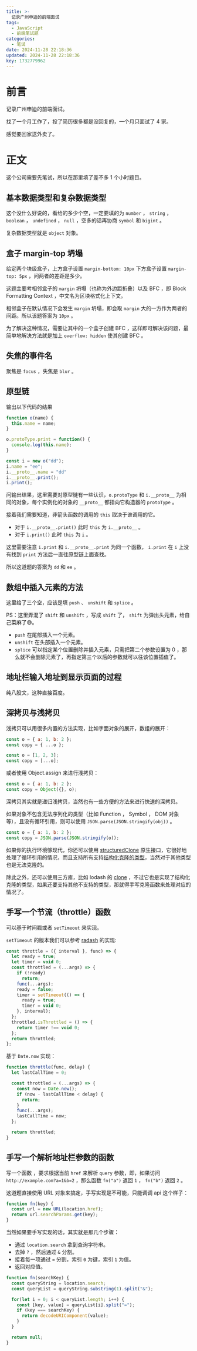 ```yaml
---
title: >-
  记录广州申迪的前端面试
tags:
  - JavaScript
  - 前端笔试题
categories:
  - 笔试
date: 2024-11-28 22:18:36
updated: 2024-11-28 22:18:36
key: 1732779962
---
```




# 前言

记录广州申迪的前端面试。

<!-- more -->

找了一个月工作了，投了简历很多都是没回复的，一个月只面试了 4 家。

感觉要回家送外卖了。

# 正文

这个公司需要先笔试，所以在那里填了差不多 1 个小时题目。

## 基本数据类型和复杂数据类型

这个没什么好说的，看给的多少个空，一定要填的为 `number` ， `string` ， `boolean` ， `undefined` ， `null`  ，空多的话再协商 `symbol` 和 `bigint` 。

复杂数据类型就是 `object` 对象。

## 盒子 margin-top 坍塌

给定两个块级盒子，上方盒子设置 `margin-bottom: 10px` 下方盒子设置 `margin-top: 5px` ，问两者的差距是多少。

这题主要考相邻盒子的 `margin` 坍塌（也称为外边距折叠）以及 BFC ，即 Block Formatting Context ，中文名为区块格式化上下文。

相邻盒子在默认情况下会发生 `margin` 坍塌，即会取 `margin` 大的一方作为两者的间距。所以该题答案为 `10px` 。

为了解决这种情况，需要让其中的一个盒子创建 BFC ，这样即可解决该问题，最简单地解决方法就是加上 `overflow: hidden` 使其创建 BFC 。

## 失焦的事件名

聚焦是 `focus` ，失焦是 `blur` 。

## 原型链

输出以下代码的结果

```javascript
function o(name) {
  this.name = name;
}

o.protoType.print = function() {
  console.log(this.name);
}

const i = new o("dd");
i.name = "ee";
i.__proto__.name = "dd"
i.__proto__.print();
i.print();
```

问输出结果，这里需要对原型链有一些认识，`o.protoType` 和 `i.__proto__` 为相同的对象，每个实例化的对象的 `__proto__` 都指向它构造器的 `protoType` 。

接着我们需要知道，非箭头函数的调用的 `this` 取决于谁调用的它。

- 对于 `i.__proto__.print()` 此时 `this` 为 `i.__proto__` 。
- 对于 `i.print()` 此时 `this` 为 `i` 。

这里需要注意 `i.print` 和 `i.__proto__.print` 为同一个函数， `i.print` 在 `i` 上没有找到 `print` 方法后一直往原型链上面查找。

所以这道题的答案为 `dd` 和 `ee` 。

## 数组中插入元素的方法

这里给了三个空，应该是填 `push` 、 `unshift` 和 `splice` 。

PS：这里弄混了 `shift` 和 `unshift` ，写成 `shift` 了， `shift` 为弹出头元素，给自己菜麻了😅。

- `push` 在尾部插入一个元素。
- `unshift` 在头部插入一个元素。
- `splice` 可以指定某个位置删除并插入元素，只需把第二个参数设置为 0 ，那么就不会删除元素了，再指定第三个以后的参数就可以往该位置插值了。

## 地址栏输入地址到显示页面的过程

纯八股文，这种直接百度。

## 深拷贝与浅拷贝

浅拷贝可以用很多内置的方法实现，比如字面对象的展开，数组的展开：

```javascript
const o = { a: 1, b: 2 };
const copy = { ...o };
```

```javascript
const o = [1, 2, 3];
const copy = [...o];
```

或者使用 Object.assign 来进行浅拷贝：

```javascript
const o = { a: 1, b: 2 };
const copy = Object({}, o);
```

深拷贝其实就是递归浅拷贝，当然也有一些方便的方法来进行快速的深拷贝。

如果对象不包含无法序列化的类型（比如 Function ， Symbol ， DOM 对象等），且没有循环引用，则可以使用 `JSON.parse(JSON.stringify(obj))` 。

```javascript
const o = { a: 1, b: 2 };
const copy = JSON.parse(JSON.stringify(o));
```

如果你的执行环境够现代，你还可以使用 [structuredClone](https://developer.mozilla.org/zh-CN/docs/Web/API/Window/structuredClone) 原生接口，它很好地处理了循环引用的情况，而且支持所有支持[结构化克隆的类型](https://developer.mozilla.org/zh-CN/docs/Web/API/Web_Workers_API/Structured_clone_algorithm#%E6%94%AF%E6%8C%81%E7%9A%84%E7%B1%BB%E5%9E%8B)，当然对于其他类型也是无法克隆的。

除此之外，还可以使用三方库，比如 lodash 的 [clone](https://github.com/lodash/lodash/blob/main/dist/lodash.js#L11155) ，不过它也是实现了结构化克隆的类型，如果还要支持其他不支持的类型，那就得手写克隆函数来处理对应的情况了。

## 手写一个节流（throttle）函数

可以基于时间戳或者 `setTimeout` 来实现。

`setTimeout` 的版本我们可以参考 [radash](https://github.com/sodiray/radash) 的实现:

```javascript
const throttle = ({ interval }, func) => {
  let ready = true;
  let timer = void 0;
  const throttled = (...args) => {
    if (!ready)
      return;
    func(...args);
    ready = false;
    timer = setTimeout(() => {
      ready = true;
      timer = void 0;
    }, interval);
  };
  throttled.isThrottled = () => {
    return timer !== void 0;
  };
  return throttled;
};
```

基于 `Date.now` 实现：

```javascript
function throttle(func, delay) {
  let lastCallTime = 0;

  const throttled = (...args) => {
    const now = Date.now();
    if (now - lastCallTime < delay) {
      return;
    }
    func(...args);
    lastCallTime = now;
  };

  return throttled;
}
```

## 手写一个解析地址栏参数的函数

写一个函数 ，要求根据当前 `href` 来解析 `query` 参数，即，如果访问 `http://example.com?a=1&b=2` ，那么函数 `fn("a")` 返回 `1` ， `fn("b")` 返回 `2` 。

这道题直接使用 URL 对象来搞定，手写实现是不可能，只能调调 api 这个样子：

```javascript
function fn(key) {
  const url = new URL(location.href);
  return url.searchParams.get(key);
}
```

当然如果要手写实现的话，其实就是那几个步骤：

- 通过 `location.search` 拿到查询字符串。
- 去掉 `?` ，然后通过 `&` 分割。
- 接着每一项通过 `=` 分割，索引 `0` 为键，索引 `1` 为值。
- 返回对应值。

```javascript
function fn(searchKey) {
  const queryString = location.search;
  const queryList = queryString.substring(1).split("&");

  for(let i = 0; i < queryList.length; i++) {
    const [key, value] = queryList[i].split("=");
    if (key === searchKey) {
      return decodeURIComponent(value);
    }
  }

  return null;
}
```

